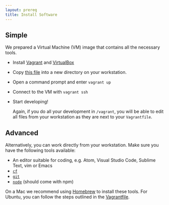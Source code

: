 ```yaml
---
layout: prereq
title: Install Software
---
```


## Simple

We prepared a Virtual Machine (VM) image that contains all the necessary tools.

* Install [Vagrant](https://www.vagrantup.com/downloads.html) and [VirtualBox](https://www.virtualbox.org/)
* Copy [this file](Vagrantfile) into a new directory on your workstation.
* Open a command prompt and enter `vagrant up`
* Connect to the VM with `vagrant ssh`
* Start developing!

  Again, if you do all your development in `/vagrant`, you will be able to edit all files from your workstation as they are next to your `Vagrantfile`.

## Advanced

Alternatively, you can work directly from your workstation. Make sure you have the following tools available:

* An editor suitable for coding, e.g. Atom, Visual Studio Code, Sublime Text, vim or Emacs
* [`cf`](https://docs.cloudfoundry.org/cf-cli/install-go-cli.html)
* [`git`](https://git-scm.com/book/en/v2/Getting-Started-Installing-Git)
* [`node`](https://nodejs.org/en/) (should come with npm)

On a Mac we recommend using [Homebrew](https://brew.sh/) to install these tools. For Ubuntu, you can follow the steps outlined in the [Vagrantfile](Vagrantfile).
